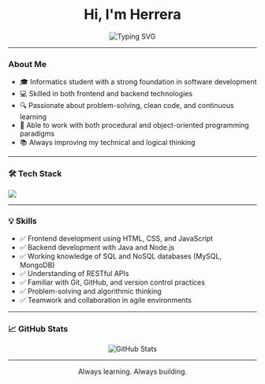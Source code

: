<h1 align="center">Hi, I'm Herrera </h1>

<p align="center">
  <img src="https://readme-typing-svg.demolab.com?font=Fira+Code&size=22&pause=1000&color=0AFFEF&center=true&vCenter=true&width=435&lines=Informatic+Student;Full+Stack+Developer+in+Training;Focused+on+Clean+and+Efficient+Code" alt="Typing SVG" />
</p>

---

### About Me

- 🎓 Informatics student with a strong foundation in software development
- 💻 Skilled in both frontend and backend technologies
- 🔍 Passionate about problem-solving, clean code, and continuous learning
- 🧠 Able to work with both procedural and object-oriented programming paradigms
- 📚 Always improving my technical and logical thinking

---

### 🛠️ Tech Stack

<p align="left">
  <img src="https://skillicons.dev/icons?i=java,javascript,html,css,mongodb,react,nodejs,mysql,postman," />
</p>

---

### 💡 Skills

- ✅ Frontend development using HTML, CSS, and JavaScript
- ✅ Backend development with Java and Node.js
- ✅ Working knowledge of SQL and NoSQL databases (MySQL, MongoDB)
- ✅ Understanding of RESTful APIs
- ✅ Familiar with Git, GitHub, and version control practices
- ✅ Problem-solving and algorithmic thinking
- ✅ Teamwork and collaboration in agile environments

---

### 📈 GitHub Stats

<p align="center">
  <img src="https://github-readme-stats.vercel.app/api?username=herreraBussines&show_icons=true&theme=github_dark&hide_border=true" alt="GitHub Stats" />
  <br />
 </p>

---

<p align="center">Always learning. Always building.</p>

